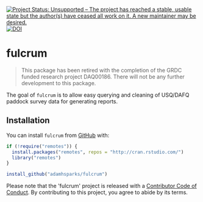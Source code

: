[![Project Status: Unsupported – The project has reached a stable, usable state but the author(s) have ceased all work on it. A new maintainer may be desired.](https://www.repostatus.org/badges/latest/unsupported.svg)](https://www.repostatus.org/#unsupported)
[![DOI](https://zenodo.org/badge/161579332.svg)](https://zenodo.org/badge/latestdoi/161579332)

# fulcrum

> This package has been retired with the completion of the GRDC funded research project DAQ00186. There will not be any further development to this package.

The goal of `fulcrum` is to allow easy querying and cleaning of USQ/DAFQ paddock survey data for generating reports.

## Installation

You can install `fulcrum` from [GitHub](https://github.com/adamhsparks/fulcrum) with:

``` r
if (!require("remotes")) {
  install.packages("remotes", repos = "http://cran.rstudio.com/")
  library("remotes")
}

install_github("adamhsparks/fulcrum")
```

Please note that the 'fulcrum' project is released with a [Contributor Code of Conduct](CODE_OF_CONDUCT.md). By contributing to this project, you agree to abide by its terms.


